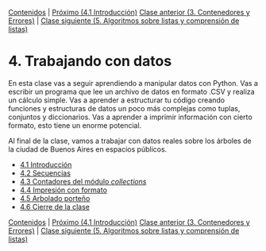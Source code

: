 [Contenidos](../Contenidos.md) \| [Próximo (4.1 Introducción)](01_Introduccion.md)
[Clase anterior (3. Contenedores y Errores)](../03_Contenedores_y_Errores/00_Resumen.md) \| [Clase siguiente (5. Algoritmos sobre listas y comprensión de listas)](../05_Listas/00_Resumen.md)

# 4. Trabajando con datos
En esta clase vas a seguir aprendiendo a manipular datos con Python. Vas a escribir un programa que lee un archivo de datos en formato .CSV y realiza un cálculo simple. Vas a aprender a estructurar tu código creando funciones y estructuras de datos un poco más complejas como tuplas, conjuntos y diccionarios.
Vas a aprender a imprimir información con cierto formato, esto tiene un enorme potencial. 

Al final de la clase, vamos a trabajar con datos reales sobre los árboles de la ciudad de Buenos Aires en espacios públicos.


* [4.1 Introducción](01_Introduccion.md)
* [4.2 Secuencias](02_Secuencias.md)
* [4.3 Contadores del módulo _collections_](03_Contadores.md)
* [4.4 Impresión con formato](04_Formato.md)
* [4.5 Arbolado porteño](05_Arboles1.md)
* [4.6 Cierre de la clase](06_Cierre.md)


[Contenidos](../Contenidos.md) \| [Próximo (4.1 Introducción)](01_Introduccion.md)
[Clase anterior (3. Contenedores y Errores)](../03_Contenedores_y_Errores/00_Resumen.md) \| [Clase siguiente (5. Algoritmos sobre listas y comprensión de listas)](../05_Listas/00_Resumen.md)
